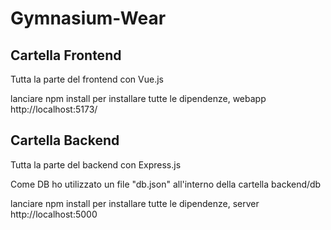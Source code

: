 # Gymnasium-Wear

## Cartella Frontend

Tutta la parte del frontend con Vue.js

lanciare npm install per installare tutte le dipendenze, webapp http://localhost:5173/

## Cartella Backend

Tutta la parte del backend con Express.js

Come DB ho utilizzato un file "db.json" all'interno della cartella backend/db

lanciare npm install per installare tutte le dipendenze, server http://localhost:5000
